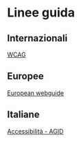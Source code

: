 <h1 class="title">Linee guida</h1>

## Internazionali
<a href="https://www.w3.org/WAI/standards-guidelines/wcag/">WCAG</a>

## Europee
<a href="https://wikis.ec.europa.eu/display/WEBGUIDE/12.+Accessibility">European webguide</a>

## Italiane
<a href="https://www.agid.gov.it/it/design-servizi/accessibilita">Accessibilità - AGID</a>